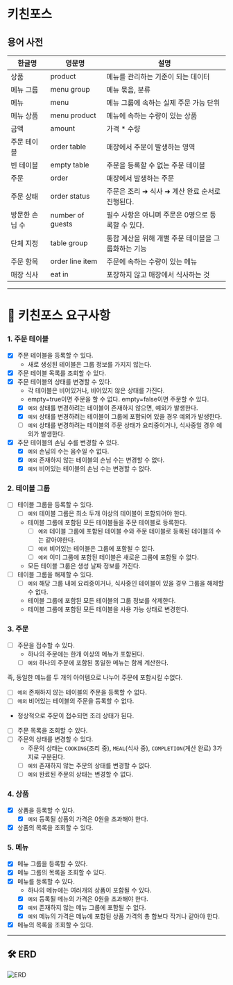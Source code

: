# 키친포스

## 용어 사전

| 한글명      | 영문명              | 설명                            |
|----------|------------------|-------------------------------|
| 상품       | product          | 메뉴를 관리하는 기준이 되는 데이터           |
| 메뉴 그룹    | menu group       | 메뉴 묶음, 분류                     |
| 메뉴       | menu             | 메뉴 그룹에 속하는 실제 주문 가능 단위        |
| 메뉴 상품    | menu product     | 메뉴에 속하는 수량이 있는 상품             |
| 금액       | amount           | 가격 * 수량                       |
| 주문 테이블   | order table      | 매장에서 주문이 발생하는 영역              |
| 빈 테이블    | empty table      | 주문을 등록할 수 없는 주문 테이블           |
| 주문       | order            | 매장에서 발생하는 주문                  |
| 주문 상태    | order status     | 주문은 조리 ➜ 식사 ➜ 계산 완료 순서로 진행된다. |
| 방문한 손님 수 | number of guests | 필수 사항은 아니며 주문은 0명으로 등록할 수 있다. |
| 단체 지정    | table group      | 통합 계산을 위해 개별 주문 테이블을 그룹화하는 기능 |
| 주문 항목    | order line item  | 주문에 속하는 수량이 있는 메뉴             |
| 매장 식사    | eat in           | 포장하지 않고 매장에서 식사하는 것           |

---

# 🎯 키친포스 요구사항

### 1. 주문 테이블

- [x]  주문 테이블을 등록할 수 있다.
    - 새로 생성된 테이블은 그룹 정보를 가지지 않는다.
- [x]  주문 테이블 목록를 조회할 수 있다.
- [x]  주문 테이블의 상태를 변경할 수 있다.
    - 각 테이블은 비어있거나, 비어있지 않은 상태를 가진다.
    - empty=true이면 주문을 할 수 없다. empty=false이면 주문할 수 있다.
    - [x]  `예외` 상태를 변경하려는 테이블이 존재하지 않으면, 예외가 발생한다.
    - [x]  `예외` 상태를 변경하려는 테이블이 그룹에 포함되어 있을 경우 예외가 발생한다.
    - [ ]  `예외` 상태를 변경하려는 테이블의 주문 상태가 요리중이거나, 식사중일 경우 예외가 발생한다.
- [x]  주문 테이블의 손님 수를 변경할 수 있다.
    - [x]  `예외` 손님의 수는 음수일 수 없다.
    - [x]  `예외` 존재하지 않는 테이블의 손님 수는 변경할 수 없다.
    - [x]  `예외` 비어있는 테이블의 손님 수는 변경할 수 없다.

### 2. 테이블 그룹

- [ ]  테이블 그룹을 등록할 수 있다.
    - [ ]  `예외` 테이블 그룹은 최소 두개 이상의 테이블이 포함되어야 한다.
    - 테이블 그룹에 포함된 모든 테이블들을 주문 테이블로 등록한다.
        - [ ]  `예외` 테이블 그룹에 포함된 테이블 수와 주문 테이블로 등록된 테이블의 수는 같아야한다.
        - [ ]  `예외` 비어있는 테이블은 그룹에 포함될 수 없다.
        - [ ]  `예외` 이미 그룹에 포함된 테이블은 새로운 그룹에 포함될 수 없다.
    - 모든 테이블 그룹은 생성 날짜 정보를 가진다.
- [ ]  테이블 그룹을 해제할 수 있다.
    - [ ]  `예외` 해당 그룹 내에 요리중이거나, 식사중인 테이블이 있을 경우 그룹을 해제할 수 없다.
    - 테이블 그룹에 포함된 모든 테이블의 그룹 정보를 삭제한다.
    - 테이블 그룹에 포함된 모든 테이블을 사용 가능 상태로 변경한다.

### 3. 주문

- [ ]  주문을 접수할 수 있다.
    - 하나의 주문에는 한개 이상의 메뉴가 포함된다.
    - [ ]  `예외` 하나의 주문에 포함된 동일한 메뉴는 함께 계산한다.

즉, 동일한 메뉴를 두 개의 아이템으로 나누어 주문에 포함시킬 수없다.

- [ ]  `예외` 존재하지 않는 테이블의 주문을 등록할 수 없다.
- [ ]  `예외` 비어있는 테이블의 주문을 등록할 수 없다.
- 정상적으로 주문이 접수되면 조리 상태가 된다.

- [ ]  주문 목록을 조회할 수 있다.
- [ ]  주문의 상태를 변경할 수 있다.
    - 주문의 상태는 `COOKING`(조리 중), `MEAL`(식사 중), `COMPLETION`(계산 완료) 3가지로 구분된다.
    - [ ]  `예외` 존재하지 않는 주문의 상태를 변경할 수 없다.
    - [ ]  `예외` 완료된 주문의 상태는 변경할 수 없다.

### 4. 상품

- [x]  상품을 등록할 수 있다.
    - [x]  `예외` 등록될 상품의 가격은 0원을 초과해야 한다.
- [x]  상품의 목록을 조회할 수 있다.

### 5. 메뉴

- [x]  메뉴 그룹을 등록할 수 있다.
- [x]  메뉴 그룹의 목록을 조회할 수 있다.
- [x]  메뉴를 등록할 수 있다.
    - 하나의 메뉴에는 여러개의 상품이 포함될 수 있다.
    - [x]  `예외` 등록될 메뉴의 가격은 0원을 초과해야 한다.
    - [x]  `예외` 존재하지 않는 메뉴 그룹에 포함될 수 없다.
    - [x]  `예외` 메뉴의 가격은 메뉴에 포함된 상품 가격의 총 합보다 작거나 같아야 한다.
- [x]  메뉴의 목록을 조회할 수 있다.

---

## 🛠️ ERD

![ERD](https://github.com/woowacourse/jwp-refactoring/assets/49433615/56ee9408-f803-4966-9929-b325ab1f674a)

